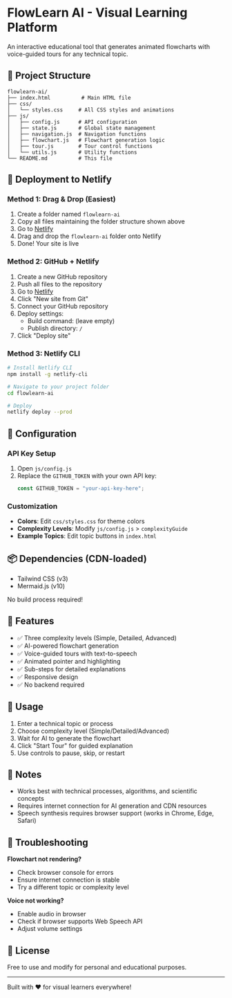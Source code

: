 # FlowLearn AI - Visual Learning Platform

An interactive educational tool that generates animated flowcharts with voice-guided tours for any technical topic.

## 📁 Project Structure

```
flowlearn-ai/
├── index.html          # Main HTML file
├── css/
│   └── styles.css     # All CSS styles and animations
├── js/
│   ├── config.js      # API configuration
│   ├── state.js       # Global state management
│   ├── navigation.js  # Navigation functions
│   ├── flowchart.js   # Flowchart generation logic
│   ├── tour.js        # Tour control functions
│   └── utils.js       # Utility functions
└── README.md          # This file
```

## 🚀 Deployment to Netlify

### Method 1: Drag & Drop (Easiest)

1. Create a folder named `flowlearn-ai`
2. Copy all files maintaining the folder structure shown above
3. Go to [Netlify](https://app.netlify.com)
4. Drag and drop the `flowlearn-ai` folder onto Netlify
5. Done! Your site is live

### Method 2: GitHub + Netlify

1. Create a new GitHub repository
2. Push all files to the repository
3. Go to [Netlify](https://app.netlify.com)
4. Click "New site from Git"
5. Connect your GitHub repository
6. Deploy settings:
   - Build command: (leave empty)
   - Publish directory: `/`
7. Click "Deploy site"

### Method 3: Netlify CLI

```bash
# Install Netlify CLI
npm install -g netlify-cli

# Navigate to your project folder
cd flowlearn-ai

# Deploy
netlify deploy --prod
```

## 🔧 Configuration

### API Key Setup

1. Open `js/config.js`
2. Replace the `GITHUB_TOKEN` with your own API key:
   ```javascript
   const GITHUB_TOKEN = "your-api-key-here";
   ```

### Customization

- **Colors**: Edit `css/styles.css` for theme colors
- **Complexity Levels**: Modify `js/config.js` > `complexityGuide`
- **Example Topics**: Edit topic buttons in `index.html`

## 📦 Dependencies (CDN-loaded)

- Tailwind CSS (v3)
- Mermaid.js (v10)

No build process required!

## 🌟 Features

- ✅ Three complexity levels (Simple, Detailed, Advanced)
- ✅ AI-powered flowchart generation
- ✅ Voice-guided tours with text-to-speech
- ✅ Animated pointer and highlighting
- ✅ Sub-steps for detailed explanations
- ✅ Responsive design
- ✅ No backend required

## 🎯 Usage

1. Enter a technical topic or process
2. Choose complexity level (Simple/Detailed/Advanced)
3. Wait for AI to generate the flowchart
4. Click "Start Tour" for guided explanation
5. Use controls to pause, skip, or restart

## 📝 Notes

- Works best with technical processes, algorithms, and scientific concepts
- Requires internet connection for AI generation and CDN resources
- Speech synthesis requires browser support (works in Chrome, Edge, Safari)

## 🐛 Troubleshooting

**Flowchart not rendering?**
- Check browser console for errors
- Ensure internet connection is stable
- Try a different topic or complexity level

**Voice not working?**
- Enable audio in browser
- Check if browser supports Web Speech API
- Adjust volume settings

## 📄 License

Free to use and modify for personal and educational purposes.

---

Built with ❤️ for visual learners everywhere!